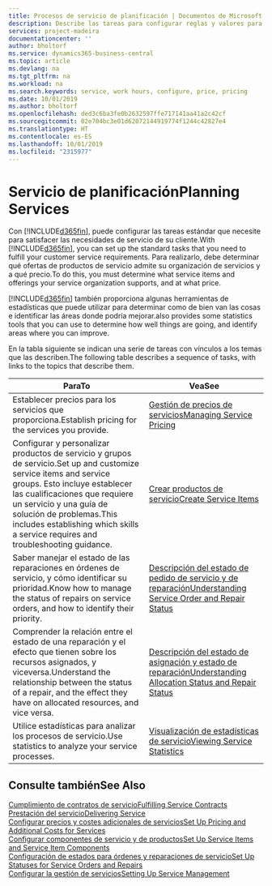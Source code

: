 ```yaml
---
title: Procesos de servicio de planificación | Documentos de Microsoft
description: Describe las tareas para configurar reglas y valores para definir las directivas y los procesos de servicios.
services: project-madeira
documentationcenter: ''
author: bholtorf
ms.service: dynamics365-business-central
ms.topic: article
ms.devlang: na
ms.tgt_pltfrm: na
ms.workload: na
ms.search.keywords: service, work hours, configure, price, pricing
ms.date: 10/01/2019
ms.author: bholtorf
ms.openlocfilehash: ded3c6ba3fe0b2632597ffe717141aa41a2c42cf
ms.sourcegitcommit: 02e704bc3e01d62072144919774f1244c42827e4
ms.translationtype: HT
ms.contentlocale: es-ES
ms.lasthandoff: 10/01/2019
ms.locfileid: "2315977"
---
```

# <a name="planning-services"></a><span data-ttu-id="11335-103">Servicio de planificación</span><span class="sxs-lookup"><span data-stu-id="11335-103">Planning Services</span></span>
<span data-ttu-id="11335-104">Con [!INCLUDE[d365fin](includes/d365fin_md.md)], puede configurar las tareas estándar que necesite para satisfacer las necesidades de servicio de su cliente.</span><span class="sxs-lookup"><span data-stu-id="11335-104">With [!INCLUDE[d365fin](includes/d365fin_md.md)], you can set up the standard tasks that you need to fulfill your customer service requirements.</span></span> <span data-ttu-id="11335-105">Para realizarlo, debe determinar qué ofertas de productos de servicio admite su organización de servicios y a qué precio.</span><span class="sxs-lookup"><span data-stu-id="11335-105">To do this, you must determine what service items and offerings your service organization supports, and at what price.</span></span>   

[!INCLUDE[d365fin](includes/d365fin_md.md)] <span data-ttu-id="11335-106">también proporciona algunas herramientas de estadísticas que puede utilizar para determinar como de bien van las cosas e identificar las áreas donde podría mejorar.</span><span class="sxs-lookup"><span data-stu-id="11335-106">also provides some statistics tools that you can use to determine how well things are going, and identify areas where you can improve.</span></span>
  
<span data-ttu-id="11335-107">En la tabla siguiente se indican una serie de tareas con vínculos a los temas que las describen.</span><span class="sxs-lookup"><span data-stu-id="11335-107">The following table describes a sequence of tasks, with links to the topics that describe them.</span></span>   
  
|<span data-ttu-id="11335-108">**Para**</span><span class="sxs-lookup"><span data-stu-id="11335-108">**To**</span></span>|<span data-ttu-id="11335-109">**Vea**</span><span class="sxs-lookup"><span data-stu-id="11335-109">**See**</span></span>|  
|------------|-------------|  
|<span data-ttu-id="11335-110">Establecer precios para los servicios que proporciona.</span><span class="sxs-lookup"><span data-stu-id="11335-110">Establish pricing for the services you provide.</span></span>|[<span data-ttu-id="11335-111">Gestión de precios de servicios</span><span class="sxs-lookup"><span data-stu-id="11335-111">Managing Service Pricing</span></span>](service-service-price-management.md)|
|<span data-ttu-id="11335-112">Configurar y personalizar productos de servicio y grupos de servicio.</span><span class="sxs-lookup"><span data-stu-id="11335-112">Set up and customize service items and service groups.</span></span> <span data-ttu-id="11335-113">Esto incluye establecer las cualificaciones que requiere un servicio y una guía de solución de problemas.</span><span class="sxs-lookup"><span data-stu-id="11335-113">This includes establishing which skills a service requires and troubleshooting guidance.</span></span>| [<span data-ttu-id="11335-114">Crear productos de servicio</span><span class="sxs-lookup"><span data-stu-id="11335-114">Create Service Items</span></span>](service-how-to-create-service-items.md)|  
|<span data-ttu-id="11335-115">Saber manejar el estado de las reparaciones en órdenes de servicio, y cómo identificar su prioridad.</span><span class="sxs-lookup"><span data-stu-id="11335-115">Know how to manage the status of repairs on service orders, and how to identify their priority.</span></span>|[<span data-ttu-id="11335-116">Descripción del estado de pedido de servicio y de reparación</span><span class="sxs-lookup"><span data-stu-id="11335-116">Understanding Service Order and Repair Status</span></span>](service-service-order-status-and-repair-status.md)|  
|<span data-ttu-id="11335-117">Comprender la relación entre el estado de una reparación y el efecto que tienen sobre los recursos asignados, y viceversa.</span><span class="sxs-lookup"><span data-stu-id="11335-117">Understand the relationship between the status of a repair, and the effect they have on allocated resources, and vice versa.</span></span>|[<span data-ttu-id="11335-118">Descripción del estado de asignación y estado de reparación</span><span class="sxs-lookup"><span data-stu-id="11335-118">Understanding Allocation Status and Repair Status</span></span>](service-allocation-status-and-repair-status.md)|  
|<span data-ttu-id="11335-119">Utilice estadísticas para analizar los procesos de servicio.</span><span class="sxs-lookup"><span data-stu-id="11335-119">Use statistics to analyze your service processes.</span></span> | [<span data-ttu-id="11335-120">Visualización de estadísticas de servicio</span><span class="sxs-lookup"><span data-stu-id="11335-120">Viewing Service Statistics</span></span>](service-service-statistics.md) |

## <a name="see-also"></a><span data-ttu-id="11335-121">Consulte también</span><span class="sxs-lookup"><span data-stu-id="11335-121">See Also</span></span>
[<span data-ttu-id="11335-122">Cumplimiento de contratos de servicio</span><span class="sxs-lookup"><span data-stu-id="11335-122">Fulfilling Service Contracts</span></span>](service-fulfill-service-contracts.md)  
[<span data-ttu-id="11335-123">Prestación del servicio</span><span class="sxs-lookup"><span data-stu-id="11335-123">Delivering Service</span></span>](service-deliver-service.md)  
[<span data-ttu-id="11335-124">Configurar precios y costes adicionales de servicios</span><span class="sxs-lookup"><span data-stu-id="11335-124">Set Up Pricing and Additional Costs for Services</span></span>](service-how-setup-service-costs-pricing.md)  
[<span data-ttu-id="11335-125">Configurar componentes de servicio y de productos</span><span class="sxs-lookup"><span data-stu-id="11335-125">Set Up Service Items and Service Item Components</span></span>](service-how-setup-service-items.md)  
[<span data-ttu-id="11335-126">Configuración de estados para órdenes y reparaciones de servicio</span><span class="sxs-lookup"><span data-stu-id="11335-126">Set Up Statuses for Service Orders and Repairs</span></span>](service-order-repair-status.md)  
[<span data-ttu-id="11335-127">Configurar la gestión de servicios</span><span class="sxs-lookup"><span data-stu-id="11335-127">Setting Up Service Management</span></span>](service-setup-service.md)  

